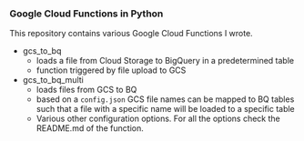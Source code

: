### Google Cloud Functions in Python  
This repository contains various Google Cloud Functions I wrote.  

* gcs_to_bq
  * loads a file from Cloud Storage to BigQuery in a predetermined table
  * function triggered by file upload to GCS
* gcs_to_bq_multi
  * loads files from GCS to BQ
  * based on a `config.json` GCS file names can be mapped to BQ tables such that a file with a specific name will be loaded to a specific table
  * Various other configuration options. For all the options check the README.md of the function. 
